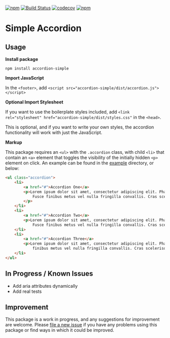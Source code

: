 [![npm](https://img.shields.io/npm/v/accordion-simple)](https://www.npmjs.com/package/accordion-simple)
[![Build Status](https://travis-ci.com/jaredforth/accordion-simple.svg?token=mH2pScYxqRkBEzpBQAu6&branch=master)](https://travis-ci.com/jaredforth/accordion-simple)
[![codecov](https://codecov.io/gh/jaredforth/accordion-simple/branch/master/graph/badge.svg?token=SAKX0TVPH9)](https://codecov.io/gh/jaredforth/accordion-simple)
[![npm](https://img.shields.io/npm/dm/accordion-simple)](https://www.npmjs.com/package/accordion-simple)

# Simple Accordion 

## Usage

**Install package**

`npm install accordion-simple`

**Import JavaScript**

In the `<footer>`, add `<script src="accordion-simple/dist/accordion.js"></script>`

**Optional Import Stylesheet**

If you want to use the boilerplate styles included, add `<link rel="stylesheet" href="accordion-simple/dist/styles.css"` in the `<head>`. 

This is optional, and if you want to write your own styles, the accordion functionality will work with just the JavaScript.

**Markup**

This package requires an `<ul>` with the `.accordion` class, with child `<li>` that contain an `<a>` element that toggles the visibility of the initially hidden `<p>` element on click. An example can be found in the [example](./example) directory, or below: 

```html
<ul class="accordion">
    <li>
        <a href="#">Accordion One</a>
        <p>Lorem ipsum dolor sit amet, consectetur adipiscing elit. Phasellus pretium eros non venenatis iaculis.
            Fusce finibus metus vel nulla fringilla convallis. Cras scelerisque pulvinar nisi. Vivamus id nibh magna
        </p>
    </li>
    <li>
        <a href="#">Accordion Two</a>
        <p>Lorem ipsum dolor sit amet, consectetur adipiscing elit. Phasellus pretium eros non venenatis iaculis.
            Fusce finibus metus vel nulla fringilla convallis. Cras scelerisque pulvinar nisi. Vivamus id nibh magna</p>
    </li>
    <li>
        <a href="#">Accordion Three</a>
        <p>Lorem ipsum dolor sit amet, consectetur adipiscing elit. Phasellus pretium eros non venenatis iaculis. Fusce
            finibus metus vel nulla fringilla convallis. Cras scelerisque pulvinar nisi. Vivamus id nibh magna</p>
    </li>
</ul>
```

## In Progress / Known Issues
 
- Add aria attributes dynamically
- Add real tests

## Improvement 

This package is a work in progress, and any suggestions for improvement are welcome. Please [file a new issue](https://github.com/jaredforth/accordion-simple/issues/new) if you have any problems using this package or find ways in which it could be improved. 

